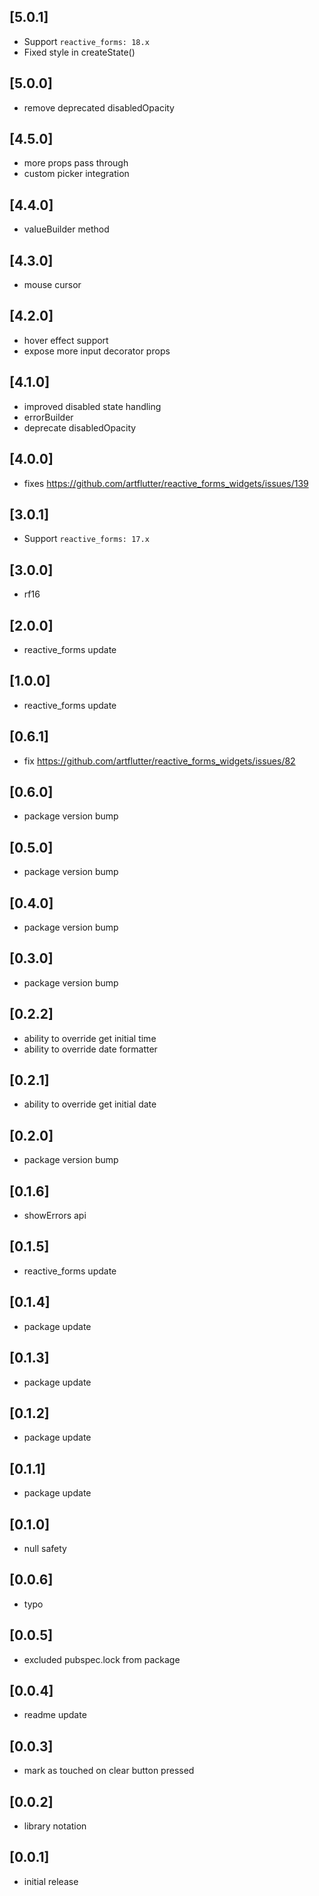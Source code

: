 ## [5.0.1]

* Support `reactive_forms: 18.x`
* Fixed style in createState()

## [5.0.0]

* remove deprecated disabledOpacity

## [4.5.0]

* more props pass through
* custom picker integration

## [4.4.0]

* valueBuilder method

## [4.3.0]

* mouse cursor

## [4.2.0]

* hover effect support
* expose more input decorator props

## [4.1.0]

* improved disabled state handling
* errorBuilder
* deprecate disabledOpacity

## [4.0.0]

* fixes https://github.com/artflutter/reactive_forms_widgets/issues/139

## [3.0.1]

* Support `reactive_forms: 17.x`

## [3.0.0]

* rf16

## [2.0.0]

* reactive_forms update

## [1.0.0]

* reactive_forms update

## [0.6.1]

* fix https://github.com/artflutter/reactive_forms_widgets/issues/82

## [0.6.0]

* package version bump

## [0.5.0]

* package version bump

## [0.4.0]

* package version bump

## [0.3.0]

* package version bump

## [0.2.2]

* ability to override get initial time
* ability to override date formatter

## [0.2.1]

* ability to override get initial date

## [0.2.0]

* package version bump

## [0.1.6]

* showErrors api

## [0.1.5]

* reactive_forms update

## [0.1.4]

* package update

## [0.1.3]

* package update

## [0.1.2]

* package update

## [0.1.1]

* package update

## [0.1.0]

* null safety

## [0.0.6]

* typo

## [0.0.5]

* excluded pubspec.lock from package

## [0.0.4]

* readme update

## [0.0.3]

* mark as touched on clear button pressed

## [0.0.2]

* library notation

## [0.0.1]

* initial release
